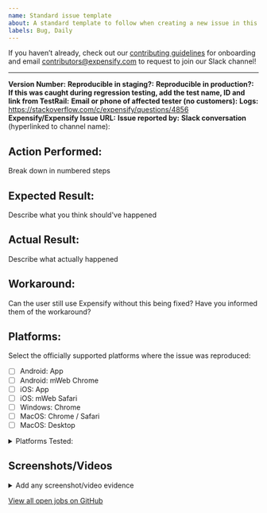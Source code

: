 ```yaml
---
name: Standard issue template
about: A standard template to follow when creating a new issue in this repository
labels: Bug, Daily
---
```


If you haven’t already, check out our [contributing guidelines](https://github.com/Expensify/ReactNativeChat/blob/main/contributingGuides/CONTRIBUTING.md) for onboarding and email contributors@expensify.com to request to join our Slack channel!
___

**Version Number:**
**Reproducible in staging?:**
**Reproducible in production?:**
**If this was caught during regression testing, add the test name, ID and link from TestRail:**
**Email or phone of affected tester (no customers):**
**Logs:** https://stackoverflow.com/c/expensify/questions/4856
**Expensify/Expensify Issue URL:**
**Issue reported by:**
**Slack conversation** (hyperlinked to channel name):

## Action Performed:
Break down in numbered steps

## Expected Result:
Describe what you think should've happened

## Actual Result:
Describe what actually happened

## Workaround:
Can the user still use Expensify without this being fixed? Have you informed them of the workaround?

## Platforms:
Select the officially supported platforms where the issue was reproduced:
- [ ] Android: App
- [ ] Android: mWeb Chrome
- [ ] iOS: App
- [ ] iOS: mWeb Safari
- [ ] Windows: Chrome
- [ ] MacOS: Chrome / Safari
- [ ] MacOS: Desktop

<details>
  <summary>Platforms Tested:</summary>
On which of our officially supported platforms was this issue tested:

- [ ] Android: App
- [ ] Android: mWeb Chrome
- [ ] iOS: App
- [ ] iOS: mWeb Safari
- [ ] Windows: Chrome
- [ ] MacOS: Chrome / Safari
- [ ] MacOS: Desktop

</details>

## Screenshots/Videos

<details>
  <summary>Add any screenshot/video evidence</summary>


</details>

[View all open jobs on GitHub](https://github.com/Expensify/App/issues?q=is%3Aopen+is%3Aissue+label%3A%22Help+Wanted%22)
